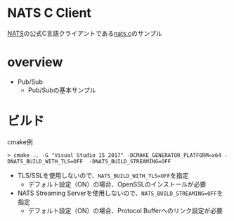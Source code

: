 # NATS C Client

[NATS](https://nats.io/)の公式C言語クライアントである[nats.c](https://github.com/nats-io/nats.c)のサンプル

# overview

- Pub/Sub
    - Pub/Subの基本サンプル

# ビルド

cmake例
```
> cmake .. -G "Visual Studio 15 2017" -DCMAKE_GENERATOR_PLATFORM=x64 -DNATS_BUILD_WITH_TLS=OFF  -DNATS_BUILD_STREAMING=OFF
```
- TLS/SSLを使用しないので、`NATS_BUILD_WITH_TLS=OFF`を指定
    - デフォルト設定（ON）の場合、OpenSSLのインストールが必要
- NATS Streaming Serverを使用しないので、`NATS_BUILD_STREAMING=OFF`を指定
    - デフォルト設定（ON）の場合、Protocol Bufferへのリンク設定が必要
